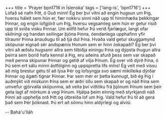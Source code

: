 +++
title = 'Prayer bpn1716 in Íslenska'
tags = ['lang-is', 'bpn1716']
+++
Lofað sé nafn Þitt, ó Guð minn! Ég ber því vitni að engin hugsun um Þig, hversu háleit sem hún er, fær nokkru sinni náð upp til himinhæða þekkingar Þinnar, og engin lofgjörð um Þig, hversu vegsamleg sem hún er getur risið upp til sviða visku Þinnar. Um eilífð hefur Þú verið fjarlægur, langt ofar skilningi og handan seilingar þjóna Þinna, óendanlega upphafinn yfir tilraunir Þinna ánauð­ugu til að tjá dul Þína. Hvaða vald getur skugga­mynd sköpunar eignað sér andspænis Honum sem er hinn óskapaði?
Ég ber því vitni að æðstu hugsanir allra sem til­biðja einingu Þína og dýpsta íhugun allra þeirra sem borið hafa kennsl á Þig, eru aðeins afurð þess sem var skapað með penna skipunar Þinnar og getið af vilja Þínum. Ég sver við dýrð Þína, ó Þú sem ert sálu minni ástfólginn og uppspretta lífs míns! Ég veit með vissu að mig brestur getu til að lýsa Þér og lofsyngja svo sæmi mikilleika dýrðar Þinnar og ágæti tignar Þinnar. Þar sem mér er þetta kunnugt, bið ég Þig í auðmýkt við miskunn Þína sem er æðri öllu sem skapað er og náð Þína sem umvefur gjörvalla sköpunina, að veita því viðtöku frá þjónum Þínum sem þeir geta lagt af mörkum á vegi Þínum. Hjálpa þeim einnig með styrkjandi náð Þinni að upphefja orð Þitt og útbreiða lof um Þig.
Vald hefur Þú til að gera það sem Þér þóknast. Þú ert að sönnu hinn aldýrlegi og alvísi.

-- Bahá'u'lláh
